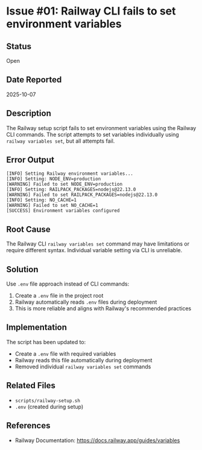 # Issue #01: Railway CLI fails to set environment variables

## Status
Open

## Date Reported
2025-10-07

## Description
The Railway setup script fails to set environment variables using the Railway CLI commands. The script attempts to set variables individually using `railway variables set`, but all attempts fail.

## Error Output
```
[INFO] Setting Railway environment variables...
[INFO] Setting: NODE_ENV=production
[WARNING] Failed to set NODE_ENV=production
[INFO] Setting: RAILPACK_PACKAGES=nodejs@22.13.0
[WARNING] Failed to set RAILPACK_PACKAGES=nodejs@22.13.0
[INFO] Setting: NO_CACHE=1
[WARNING] Failed to set NO_CACHE=1
[SUCCESS] Environment variables configured
```

## Root Cause
The Railway CLI `railway variables set` command may have limitations or require different syntax. Individual variable setting via CLI is unreliable.

## Solution
Use `.env` file approach instead of CLI commands:
1. Create a `.env` file in the project root
2. Railway automatically reads `.env` files during deployment
3. This is more reliable and aligns with Railway's recommended practices

## Implementation
The script has been updated to:
- Create a `.env` file with required variables
- Railway reads this file automatically during deployment
- Removed individual `railway variables set` commands

## Related Files
- `scripts/railway-setup.sh`
- `.env` (created during setup)

## References
- Railway Documentation: https://docs.railway.app/guides/variables
